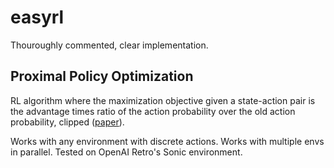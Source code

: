 # easyrl
Thouroughly commented, clear implementation.

## Proximal Policy Optimization
RL algorithm where the maximization objective given a state-action pair is the advantage times ratio of the action probability over the old action probability, clipped ([paper](https://arxiv.org/pdf/1707.06347.pdf)).  

Works with any environment with discrete actions. Works with multiple envs in parallel. Tested on OpenAI Retro's Sonic environment.
